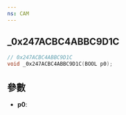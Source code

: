 ```yaml
---
ns: CAM
---
```

## _0x247ACBC4ABBC9D1C

```c
// 0x247ACBC4ABBC9D1C
void _0x247ACBC4ABBC9D1C(BOOL p0);
```


## 參數
* **p0**: 

